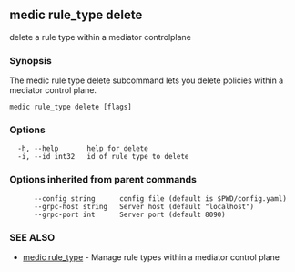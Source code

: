 ## medic rule_type delete

delete a rule type within a mediator controlplane

### Synopsis

The medic rule type delete subcommand lets you delete policies within a
mediator control plane.

```
medic rule_type delete [flags]
```

### Options

```
  -h, --help       help for delete
  -i, --id int32   id of rule type to delete
```

### Options inherited from parent commands

```
      --config string      config file (default is $PWD/config.yaml)
      --grpc-host string   Server host (default "localhost")
      --grpc-port int      Server port (default 8090)
```

### SEE ALSO

* [medic rule_type](medic_rule_type.md)	 - Manage rule types within a mediator control plane

